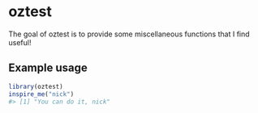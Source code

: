 <!-- README.md is generated from README.Rmd. Please edit that file -->
oztest
======

The goal of oztest is to provide some miscellaneous functions that I find useful!

Example usage
-------------

``` r
library(oztest)
inspire_me("nick")
#> [1] "You can do it, nick"
```
